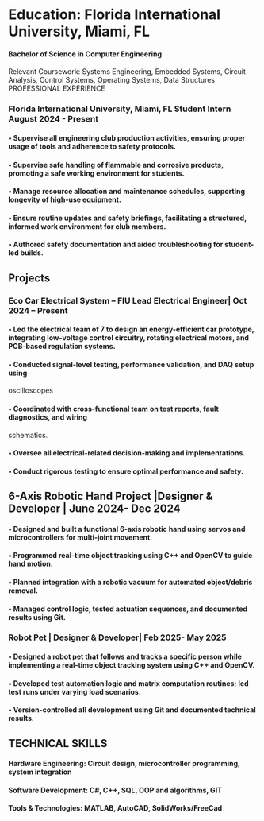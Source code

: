 # Education: Florida International University, Miami, FL
#### Bachelor of Science in Computer Engineering
Relevant Coursework: Systems Engineering, Embedded Systems, Circuit Analysis, Control Systems, Operating Systems, Data Structures
PROFESSIONAL EXPERIENCE
### Florida International University, Miami, FL Student Intern	August 2024 - Present
#### •	Supervise all engineering club production activities, ensuring proper usage of tools and adherence to safety protocols.
#### •	Supervise safe handling of flammable and corrosive products, promoting a safe working environment for students.
#### •	Manage resource allocation and maintenance schedules, supporting longevity of high-use equipment.
#### •	Ensure routine updates and safety briefings, facilitating a structured, informed work environment for club members.
#### •	Authored safety documentation and aided troubleshooting for student-led builds.
## Projects
### Eco Car Electrical System – FIU Lead Electrical Engineer|   Oct 2024 – Present
#### •	Led the electrical team of 7 to design an energy-efficient car prototype, integrating low-voltage control circuitry, rotating electrical motors, and PCB-based regulation systems.
#### •	Conducted signal-level testing, performance validation, and DAQ setup using
oscilloscopes
#### •	Coordinated with cross-functional team on test reports, fault diagnostics, and wiring
schematics.
#### •	Oversee all electrical-related decision-making and implementations.
#### •	Conduct rigorous testing to ensure optimal performance and safety.
## 6-Axis Robotic Hand Project	|Designer & Developer |		June 2024- Dec 2024
#### •	Designed and built a functional 6-axis robotic hand using servos and microcontrollers for multi-joint movement.
#### •	Programmed real-time object tracking using C++ and OpenCV to guide hand motion.
#### •	Planned integration with a robotic vacuum for automated object/debris removal.
#### •	Managed control logic, tested actuation sequences, and documented results using Git.
### Robot Pet | Designer & Developer|					Feb 2025- May 2025
#### •	Designed a robot pet that follows and tracks a specific person while implementing a real-time object tracking system using C++ and OpenCV.
#### •	Developed test automation logic and matrix computation routines; led test runs under varying load scenarios.
#### •	Version-controlled all development using Git and documented technical results.
## TECHNICAL SKILLS
#### Hardware Engineering: Circuit design, microcontroller programming, system integration
#### Software Development: C#, C++, SQL, OOP and algorithms, GIT
#### Tools & Technologies: MATLAB, AutoCAD, SolidWorks/FreeCad
